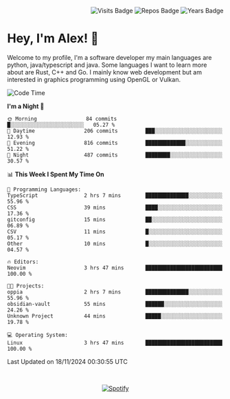 <p align="right">
  <img src="https://badges.pufler.dev/visits/Alextibtab/Alextibtab" alt="Visits Badge">
  <img src="https://badges.pufler.dev/repos/Alextibtab/" alt="Repos Badge">
  <img src="https://badges.pufler.dev/years/Alextibtab/" alt="Years Badge">
</p>

<h1 align="left">Hey, I'm Alex! 💽 </h1>

Welcome to my profile, I'm a software developer my main languages are python, java/typescript and java. Some languages I want to learn more about are Rust, C++ and Go. I mainly know web development but am interested in graphics programming using OpenGL or Vulkan.

<!--START_SECTION:waka-->
![Code Time](http://img.shields.io/badge/Code%20Time-106%20hrs%203%20mins-blue)

**I'm a Night 🦉** 

```text
🌞 Morning                84 commits          █░░░░░░░░░░░░░░░░░░░░░░░░   05.27 % 
🌆 Daytime                206 commits         ███░░░░░░░░░░░░░░░░░░░░░░   12.93 % 
🌃 Evening                816 commits         █████████████░░░░░░░░░░░░   51.22 % 
🌙 Night                  487 commits         ████████░░░░░░░░░░░░░░░░░   30.57 % 
```


📊 **This Week I Spent My Time On** 

```text
💬 Programming Languages: 
TypeScript               2 hrs 7 mins        ██████████████░░░░░░░░░░░   55.96 % 
CSS                      39 mins             ████░░░░░░░░░░░░░░░░░░░░░   17.36 % 
gitconfig                15 mins             ██░░░░░░░░░░░░░░░░░░░░░░░   06.89 % 
CSV                      11 mins             █░░░░░░░░░░░░░░░░░░░░░░░░   05.17 % 
Other                    10 mins             █░░░░░░░░░░░░░░░░░░░░░░░░   04.57 % 

🔥 Editors: 
Neovim                   3 hrs 47 mins       █████████████████████████   100.00 % 

🐱‍💻 Projects: 
oppia                    2 hrs 7 mins        ██████████████░░░░░░░░░░░   55.96 % 
obsidian-vault           55 mins             ██████░░░░░░░░░░░░░░░░░░░   24.26 % 
Unknown Project          44 mins             █████░░░░░░░░░░░░░░░░░░░░   19.78 % 

💻 Operating System: 
Linux                    3 hrs 47 mins       █████████████████████████   100.00 % 
```


 Last Updated on 18/11/2024 00:30:55 UTC
<!--END_SECTION:waka-->
&nbsp;<div align="center">
  [![Spotify](https://spotify-now-playing-wine-six.vercel.app/api/spotify?border_color=ffffff)](https://open.spotify.com/user/pmo1v2ejnt42kgp5jar5drtag)
</div>

